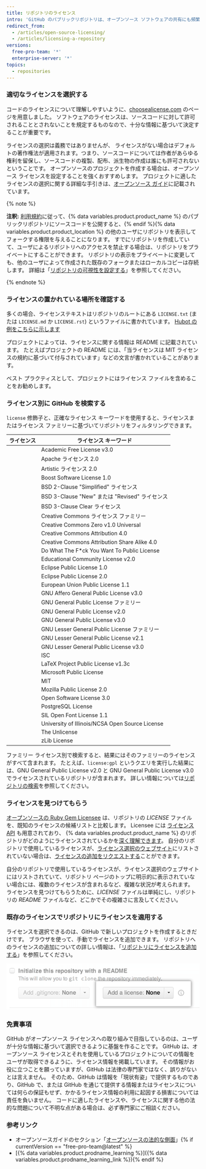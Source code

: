```yaml
---
title: リポジトリのライセンス
intro: 'GitHub のパブリックリポジトリは、オープンソース ソフトウェアの共有にも頻繁に利用されています。 リポジトリを真にオープンソースにしたければ、他のユーザが自由にそのソフトウェアを使用でき、変更や配布もできるように、ライセンスを付与する必要があります。'
redirect_from:
  - /articles/open-source-licensing/
  - /articles/licensing-a-repository
versions:
  free-pro-team: '*'
  enterprise-server: '*'
topics:
  - repositories
---
```


### 適切なライセンスを選択する

コードのライセンスについて理解しやすいように、[choosealicense.com](http://choosealicense.com) のページを用意しました。 ソフトウェアのライセンスは、ソースコードに対して許可されることとされないことを規定するものなので、十分な情報に基づいて決定することが重要です。

ライセンスの選択は義務ではありませんが、 ライセンスがない場合はデフォルトの著作権法が適用されます。つまり、ソースコードについては作者があらゆる権利を留保し、ソースコードの複製、配布、派生物の作成は誰にも許可されないということです。 オープンソースのプロジェクトを作成する場合は、オープンソース ライセンスを設定することを強くおすすめします。 プロジェクトに適したライセンスの選択に関する詳細な手引きは、[オープンソース ガイド](https://opensource.guide/legal/#which-open-source-license-is-appropriate-for-my-project)に記載されています。

{% note %}

**注釈:** [利用規約](/articles/github-terms-of-service)に従って、{% data variables.product.product_name %} のパブリックリポジトリにソースコードを公開すると、{% endif %}{% data variables.product.product_location %} の他のユーザにリポジトリを表示してフォークする権限を与えることになります。 すでにリポジトリを作成していて、ユーザによるリポジトリへのアクセスを禁止する場合は、リポジトリをプライベートにすることができます。 リポジトリの表示をプライベートに変更しても、他のユーザによって作成された既存のフォークまたはローカルコピーは存続します。 詳細は「[リポジトリの可視性を設定する](/github/administering-a-repository/setting-repository-visibility)」を参照してください。

{% endnote %}

### ライセンスの置かれている場所を確認する

多くの場合、ライセンステキストはリポジトリのルートにある `LICENSE.txt` (または `LICENSE.md` か `LICENSE.rst`) というファイルに書かれています。 [Hubot の例をこちらに示します](https://github.com/github/hubot/blob/master/LICENSE.md)

プロジェクトによっては、ライセンスに関する情報は README に記載されています。 たとえばプロジェクトの README には、「当ライセンスは MIT ライセンスの規約に基づいて付与されています」などの文言が書かれていることがあります。

ベスト プラクティスとして、プロジェクトにはライセンス ファイルを含めることをお勧めします。

### ライセンス別に GitHub を検索する

`license` 修飾子と、正確なライセンス キーワードを使用すると、ライセンスまたはライセンス ファミリーに基づいてリポジトリをフィルタリングできます。

| ライセンス | ライセンス キーワード                                                   |
| ----- | ------------------------------------------------------------- |
|       | Academic Free License v3.0 | `afl-3.0`                        |
|       | Apache ライセンス 2.0 | `apache-2.0`                               |
|       | Artistic ライセンス 2.0 | `artistic-2.0`                           |
|       | Boost Software License 1.0 | `bsl-1.0`                        |
|       | BSD 2-Clause "Simplified" ライセンス | `bsd-2-clause`              |
|       | BSD 3-Clause "New" または "Revised" ライセンス | `bsd-3-clause`       |
|       | BSD 3-Clause Clear ライセンス | `bsd-3-clause-clear`               |
|       | Creative Commons ライセンス ファミリー | `cc`                           |
|       | Creative Commons Zero v1.0 Universal | `cc0-1.0`              |
|       | Creative Commons Attribution 4.0 | `cc-by-4.0`                |
|       | Creative Commons Attribution Share Alike 4.0 | `cc-by-sa-4.0` |
|       | Do What The F*ck You Want To Public License | `wtfpl`         |
|       | Educational Community License v2.0 | `ecl-2.0`                |
|       | Eclipse Public License 1.0 | `epl-1.0`                        |
|       | Eclipse Public License 2.0 | `epl-2.0`                        |
|       | European Union Public License 1.1 | `eupl-1.1`                |
|       | GNU Affero General Public License v3.0 | `agpl-3.0`           |
|       | GNU General Public License ファミリー | `gpl`                      |
|       | GNU General Public License v2.0 | `gpl-2.0`                   |
|       | GNU General Public License v3.0 | `gpl-3.0`                   |
|       | GNU Lesser General Public License ファミリー | `lgpl`              |
|       | GNU Lesser General Public License v2.1 | `lgpl-2.1`           |
|       | GNU Lesser General Public License v3.0 | `lgpl-3.0`           |
|       | ISC | `isc`                                                   |
|       | LaTeX Project Public License v1.3c | `lppl-1.3c`              |
|       | Microsoft Public License | `ms-pl`                            |
|       | MIT | `mit`                                                   |
|       | Mozilla Public License 2.0 | `mpl-2.0`                        |
|       | Open Software License 3.0 | `osl-3.0`                         |
|       | PostgreSQL License | `postgresql`                             |
|       | SIL Open Font License 1.1 | `ofl-1.1`                         |
|       | University of Illinois/NCSA Open Source License | `ncsa`      |
|       | The Unlicense | `unlicense`                                   |
|       | zLib License | `zlib`                                         |

ファミリー ライセンス別で検索すると、結果にはそのファミリーのライセンスがすべて含まれます。 たとえば、`license:gpl` というクエリを実行した結果には、GNU General Public License v2.0 と GNU General Public License v3.0 でライセンスされているリポジトリが含まれます。 詳しい情報については[リポジトリの検索](/articles/searching-for-repositories/#search-by-license)を参照してください。

### ライセンスを見つけてもらう

[オープンソースの Ruby Gem Licensee](https://github.com/licensee/licensee) は、リポジトリの *LICENSE* ファイルを、既知のライセンスの候補リストと比較します。 Licensee には [ライセンス API](/rest/reference/licenses) も用意されており、 {% data variables.product.product_name %} のリポジトリがどのようにライセンスされているかを[深く理解できます](https://github.com/blog/1964-open-source-license-usage-on-github-com)。 自分のリポジトリで使用しているライセンスが、[ライセンス選択のウェブサイト](http://choosealicense.com/appendix/)にリストされていない場合は、[ライセンスの追加をリクエストする](https://github.com/github/choosealicense.com/blob/gh-pages/CONTRIBUTING.md#adding-a-license)ことができます。

自分のリポジトリで使用しているライセンスが、ライセンス選択のウェブサイトにはリストされていて、リポジトリ ページのトップに明示的に表示されていない場合には、複数のライセンスが含まれるなど、複雑な状況が考えられます。 ライセンスを見つけてもらうために、*LICENSE* ファイルは単純にし、リポジトリの *README* ファイルなど、どこかでその複雑さに言及してください。

### 既存のライセンスでリポジトリにライセンスを適用する

ライセンスを選択できるのは、GitHub で新しいプロジェクトを作成するときだけです。 ブラウザを使って、手動でライセンスを追加できます。 リポジトリへのライセンスの追加についての詳しい情報は、「[リポジトリにライセンスを追加する](/articles/adding-a-license-to-a-repository)」を参照してください。

![GitHub.com でのライセンス選択のスクリーンショット](/assets/images/help/repository/repository-license-picker.png)

### 免責事項

GitHub がオープンソース ライセンスへの取り組みで目指しているのは、ユーザが十分な情報に基づいて選択できるように基盤を作ることです。 GitHub は、オープンソース ライセンスとそれを使用しているプロジェクトについての情報をユーザが取得できるように、ライセンス情報を掲載しています。 その情報がお役に立つことを願っていますが、GitHub は法律の専門家ではなく、誤りがないとは言えません。 そのため、GitHub は情報を「現状有姿」で提供するものであり、GitHub で、または GitHub を通じて提供する情報またはライセンスについては何らの保証もせず、かかるライセンス情報の利用に起因する損害については責任を負いません。 コードに適したライセンスや、ライセンスに関する他の法的な問題について不明な点がある場合は、必ず専門家にご相談ください。

### 参考リンク

- オープンソースガイドのセクション「[オープンソースの法的な側面](https://opensource.guide/legal/)」{% if currentVersion == "free-pro-team@latest" %}
- [{% data variables.product.prodname_learning %}]({% data variables.product.prodname_learning_link %}){% endif %}
